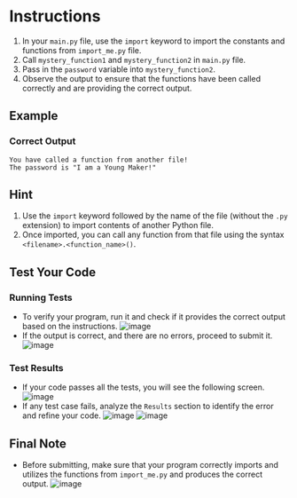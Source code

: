 # Instructions
1. In your `main.py` file, use the `import` keyword to import the constants and functions from `import_me.py` file.
2. Call `mystery_function1` and `mystery_function2` in `main.py` file.
3. Pass in the `password` variable into `mystery_function2`.
4. Observe the output to ensure that the functions have been called correctly and are providing the correct output.

## Example
### Correct Output
```plaintext
You have called a function from another file!
The password is "I am a Young Maker!"
```

## Hint
1. Use the `import` keyword followed by the name of the file (without the `.py` extension) to import contents of another Python file.
2. Once imported, you can call any function from that file using the syntax `<filename>.<function_name>()`.

## Test Your Code
### Running Tests
- To verify your program, run it and check if it provides the correct output based on the instructions.
   ![image](tests_tools.png)
- If the output is correct, and there are no errors, proceed to submit it.
   ![image](submit.png)

### Test Results
- If your code passes all the tests, you will see the following screen.
   ![image](pass.png)
- If any test case fails, analyze the `Results` section to identify the error and refine your code.
   ![image](fail_tests.png)
   ![image](results.png)

## Final Note
- Before submitting, make sure that your program correctly imports and utilizes the functions from `import_me.py` and produces the correct output.
   ![image](submit.png)
